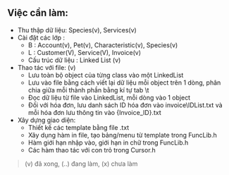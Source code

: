 ## Việc cần làm:
- Thu thập dữ liệu: Species(v), Services(v)
- Cài đặt các lớp :
    + B : Account(v), Pet(v), Characteristic(v), Species(v)
    + L : Customer(V), Service(V), Invoice(v)
    + Cấu trúc dữ liệu : Linked List (v)
- Thao tác với file: (v)
    + Lưu toàn bộ object của từng class vào một LinkedList
    + Lưu vào file bằng cách viết lại dữ liệu mỗi object trên 1 dòng, phân chia giữa mỗi thành phần bằng kí tự tab \t
    + Đọc dữ liệu từ file vào LinkedList, mỗi dòng vào 1 object
    + Đối với hóa đơn, lưu danh sách ID hóa đơn vào invoice\IDList.txt và mỗi hóa đơn lưu thông tin vào {Invoice_ID}.txt
- Xây dựng giao diện:
    + Thiết kế các template bằng file .txt
    + Xây dụng hàm in file, tạo bảng/menu từ template trong FuncLib.h
    + Hàm giới hạn nhập vào, giới hạn in chữ trong FuncLib.h
    + Các hàm thao tác với con trỏ trong Cursor.h

> (v) đã xong, (..) đang làm, (x) chưa làm
